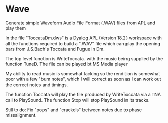 # Wave
Generate simple Waveform Audio File Format  (.WAV) files from APL and play them 

In the file "ToccataDm.dws" is a Dyalog APL (Version 18.2) workspace with all the functions required to build a ".WAV" file which can play the opening bars from J.S.Bach's Toccata and Fugue in Dm.

The top level function is WriteToccata. with the music being supplied by the function TuneD. The file can be played bt MS Media player 

My ability to read music is somewhat lacking so the rendition is somewhat poor with a few "bum notes", which I will correct as soon as I can work out the correct notes and timings.

The function Toccata will play the file produced by WriteToccata via a ⎕NA call to PlaySound. The function Stop will stop PlaySound in its tracks.

Still to do: Fix "pops" and "crackels" between notes due to phase missalignment.
